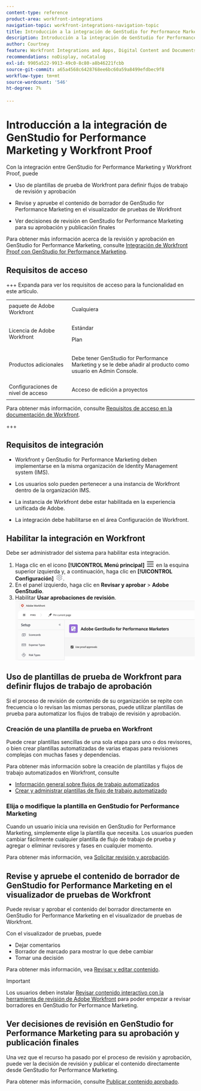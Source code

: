 ```yaml
---
content-type: reference
product-area: workfront-integrations
navigation-topic: workfront-integrations-navigation-topic
title: Introducción a la integración de GenStudio for Performance Marketing y Workfront Proof
description: Introducción a la integración de GenStudio for Performance Marketing y Workfront Proof
author: Courtney
feature: Workfront Integrations and Apps, Digital Content and Documents
recommendations: noDisplay, noCatalog
exl-id: 9905a522-9913-49c0-8c80-a8b46221fcbb
source-git-commit: a65a4568c6428768ee6bc60a59a8499efdbec9f8
workflow-type: tm+mt
source-wordcount: '546'
ht-degree: 7%

---
```


# Introducción a la integración de GenStudio for Performance Marketing y Workfront Proof

Con la integración entre GenStudio for Performance Marketing y Workfront Proof, puede

* Uso de plantillas de prueba de Workfront para definir flujos de trabajo de revisión y aprobación

* Revise y apruebe el contenido de borrador de GenStudio for Performance Marketing en el visualizador de pruebas de Workfront

* Ver decisiones de revisión en GenStudio for Performance Marketing para su aprobación y publicación finales

Para obtener más información acerca de la revisión y aprobación en GenStudio for Performance Marketing, consulte [Integración de Workfront Proof con GenStudio for Performance Marketing](https://experienceleague.adobe.com/en/docs/genstudio-for-performance-marketing/user-guide/approve/proof-integration).


## Requisitos de acceso

+++ Expanda para ver los requisitos de acceso para la funcionalidad en este artículo.

<table style="table-layout:auto"> 
 <col> 
 <col> 
 <tbody> 
 <tr> 
   <td role="rowheader">paquete de Adobe Workfront</td> 
   <td> 
   <p>Cualquiera</p> 
   </td> 
  </tr> 
  <tr> 
   <td role="rowheader">Licencia de Adobe Workfront</td> 
   <td> 
   <p>Estándar </p> 
   <p>Plan </p></td> 
  </tr> 
  <tr> 
   <td role="rowheader">Productos adicionales</td> 
   <td> 
   <p> Debe tener GenStudio for Performance Marketing y se le debe añadir al producto como usuario en Admin Console. </p> </td> 
  </tr> 
  <tr> 
   <td role="rowheader">Configuraciones de nivel de acceso</td> 
   <td> <p>Acceso de edición a proyectos</p> </td> 
  </tr> 
 </tbody> 
</table>

Para obtener más información, consulte [Requisitos de acceso en la documentación de Workfront](/help/quicksilver/administration-and-setup/add-users/access-levels-and-object-permissions/access-level-requirements-in-documentation.md).

+++


## Requisitos de integración

* Workfront y GenStudio for Performance Marketing deben implementarse en la misma organización de Identity Management system (IMS).

* Los usuarios solo pueden pertenecer a una instancia de Workfront dentro de la organización IMS.

* La instancia de Workfront debe estar habilitada en la experiencia unificada de Adobe.

* La integración debe habilitarse en el área Configuración de Workfront.


## Habilitar la integración en Workfront

Debe ser administrador del sistema para habilitar esta integración.

1. Haga clic en el icono **[!UICONTROL Menú principal]** ![Menú principal](/help/_includes/assets/main-menu-icon-left-nav.png) en la esquina superior izquierda y, a continuación, haga clic en **[!UICONTROL Configuración]** ![Icono de configuración](/help/_includes/assets/gear-icon-setup.png).
1. En el panel izquierdo, haga clic en **Revisar y aprobar** > **Adobe GenStudio**.
1. Habilitar **Usar aprobaciones de revisión**.
   ![habilitar revisión para la configuración de GenStudio](assets/enable-proofing-gs.png)

## Uso de plantillas de prueba de Workfront para definir flujos de trabajo de aprobación

Si el proceso de revisión de contenido de su organización se repite con frecuencia o lo revisan las mismas personas, puede utilizar plantillas de prueba para automatizar los flujos de trabajo de revisión y aprobación.

### Creación de una plantilla de prueba en Workfront

Puede crear plantillas sencillas de una sola etapa para uno o dos revisores, o bien crear plantillas automatizadas de varias etapas para revisiones complejas con muchas fases y dependencias.

Para obtener más información sobre la creación de plantillas y flujos de trabajo automatizados en Workfront, consulte

* [Información general sobre flujos de trabajo automatizados](/help/quicksilver/review-and-approve-work/proofing/proofing-overview/automated-workflow.md)
* [Crear y administrar plantillas de flujo de trabajo automatizado](/help/quicksilver/administration-and-setup/manage-workfront/configure-proofing/create-manage-automated-workflow-templates.md)

### Elija o modifique la plantilla en GenStudio for Performance Marketing

Cuando un usuario inicia una revisión en GenStudio for Performance Marketing, simplemente elige la plantilla que necesita. Los usuarios pueden cambiar fácilmente cualquier plantilla de flujo de trabajo de prueba y agregar o eliminar revisores y fases en cualquier momento.

Para obtener más información, vea [Solicitar revisión y aprobación](https://experienceleague.adobe.com/en/docs/genstudio-for-performance-marketing/user-guide/approve/request-review).

## Revise y apruebe el contenido de borrador de GenStudio for Performance Marketing en el visualizador de pruebas de Workfront

Puede revisar y aprobar el contenido del borrador directamente en GenStudio for Performance Marketing en el visualizador de pruebas de Workfront.

Con el visualizador de pruebas, puede

* Dejar comentarios
* Borrador de marcado para mostrar lo que debe cambiar
* Tomar una decisión

Para obtener más información, vea [Revisar y editar contenido](https://experienceleague.adobe.com/en/docs/genstudio-for-performance-marketing/user-guide/approve/review-and-edit).


>[!IMPORTANT]
>
>Los usuarios deben instalar [Revisar contenido interactivo con la herramienta de revisión de Adobe Workfront](/help/quicksilver/review-and-approve-work/proofing/reviewing-proofs-within-workfront/review-a-proof/review-proof-in-web-viewer-extension.md) para poder empezar a revisar borradores en GenStudio for Performance Marketing.


## Ver decisiones de revisión en GenStudio for Performance Marketing para su aprobación y publicación finales

Una vez que el recurso ha pasado por el proceso de revisión y aprobación, puede ver la decisión de revisión y publicar el contenido directamente desde GenStudio for Performance Marketing.

Para obtener más información, consulte [Publicar contenido aprobado](https://experienceleague.adobe.com/en/docs/genstudio-for-performance-marketing/user-guide/approve/publish-content).
